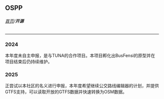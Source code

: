 ## OSPP

###### [首页](../../README.md)/**开源**

----------

### 2024

本年度未自主申报，是与TUNA的合作项目。本项目孵化出BusFensi的原型并在项目结束后仍持续维护。

### 2025

正尝试以本社区的名义进行申报，本年度希望继续公交路线编辑器的计划，并提供GTFS支持，可以读取开放的GTFS数据并快速转换为OSM数据。
